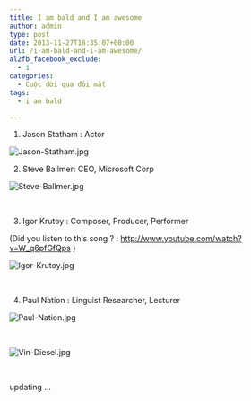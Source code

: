 ```yaml
---
title: I am bald and I am awesome
author: admin
type: post
date: 2013-11-27T16:35:07+00:00
url: /i-am-bald-and-i-am-awesome/
al2fb_facebook_exclude:
  - 1
categories:
  - Cuộc đời qua đôi mắt
tags:
  - i am bald

---
```

1. Jason Statham : Actor


![Jason-Statham.jpg](/wp-content/uploads/2013/11/Jason-Statham.jpg)


2. Steve Ballmer: CEO, Microsoft Corp


![Steve-Ballmer.jpg](/wp-content/uploads/2013/11/Steve-Ballmer.jpg)


&nbsp;

3. Igor Krutoy : Composer, Producer, Performer

(Did you listen to this song ? : <http://www.youtube.com/watch?v=W_q6pfGfQps> )


![Igor-Krutoy.jpg](/wp-content/uploads/2013/11/Igor-Krutoy.jpg)


&nbsp;

4. Paul Nation : Linguist Researcher, Lecturer


![Paul-Nation.jpg](/wp-content/uploads/2013/11/Paul-Nation.jpg)


&nbsp;


![Vin-Diesel.jpg](/wp-content/uploads/2013/11/Vin-Diesel.jpg)


&nbsp;

updating &#8230;

 [1]: ../wp-content/uploads/2013/11/Jason-Statham.jpg
 [2]: ../wp-content/uploads/2013/11/Steve-Ballmer.jpg
 [3]: ../wp-content/uploads/2013/11/Igor-Krutoy.jpg
 [4]: ../wp-content/uploads/2013/11/Paul-Nation.jpg
 [5]: ../wp-content/uploads/2013/11/Vin-Diesel.jpg
